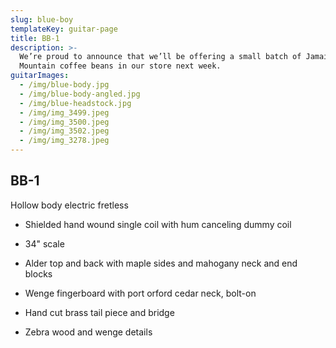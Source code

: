 ```yaml
---
slug: blue-boy
templateKey: guitar-page
title: BB-1
description: >-
  We’re proud to announce that we’ll be offering a small batch of Jamaica Blue
  Mountain coffee beans in our store next week.
guitarImages:
  - /img/blue-body.jpg
  - /img/blue-body-angled.jpg
  - /img/blue-headstock.jpg
  - /img/img_3499.jpeg
  - /img/img_3500.jpeg
  - /img/img_3502.jpeg
  - /img/img_3278.jpeg
---
```

## BB-1

Hollow body electric fretless

- Shielded hand wound single coil with hum canceling dummy coil

- 34" scale

- Alder top and back with maple sides and mahogany neck and end blocks

- Wenge fingerboard with port orford cedar neck, bolt-on

- Hand cut brass tail piece and bridge

- Zebra wood and wenge details
